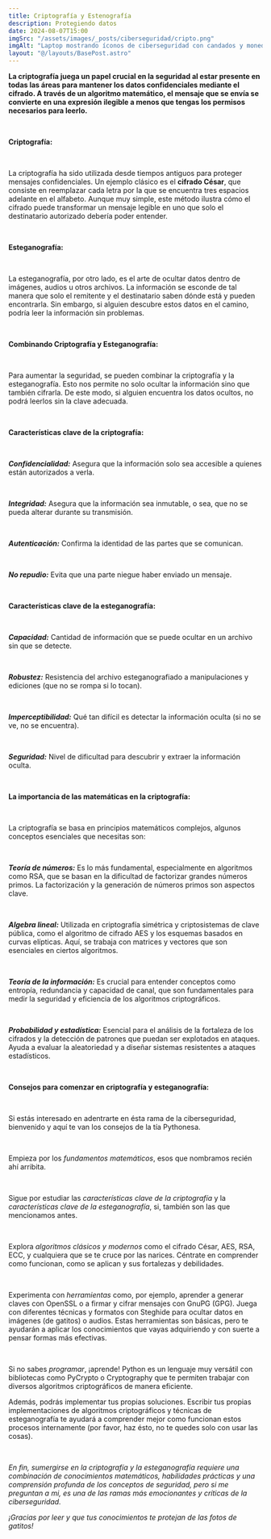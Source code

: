 ```yaml
---
title: Criptografía y Estenografía
description: Protegiendo datos
date: 2024-08-07T15:00
imgSrc: "/assets/images/_posts/ciberseguridad/cripto.png"
imgAlt: "Laptop mostrando íconos de ciberseguridad con candados y monedas en un escritorio."
layout: "@/layouts/BasePost.astro"
---
```


**La criptografía juega un papel crucial en la seguridad al estar presente en todas las áreas para mantener los datos confidenciales mediante el cifrado. A través de un algoritmo matemático, el mensaje que se envía se convierte en una expresión ilegible a menos que tengas los permisos necesarios para leerlo.**

</br>

**Criptografía:**

</br>

La criptografía ha sido utilizada desde tiempos antiguos para proteger mensajes confidenciales. Un ejemplo clásico es el **cifrado César**, que consiste en reemplazar cada letra por la que se encuentra tres espacios adelante en el alfabeto. Aunque muy simple, este método ilustra cómo el cifrado puede transformar un mensaje legible en uno que solo el destinatario autorizado debería poder entender.

</br>

**Esteganografía:**

</br>

La esteganografía, por otro lado, es el arte de ocultar datos dentro de imágenes, audios u otros archivos. La información se esconde de tal manera que solo el remitente y el destinatario saben dónde está y pueden encontrarla. Sin embargo, si alguien descubre estos datos en el camino, podría leer la información sin problemas.

</br>

**Combinando Criptografía y Esteganografía:**

</br>

Para aumentar la seguridad, se pueden combinar la criptografía y la esteganografía. Esto nos permite no solo ocultar la información sino que también cifrarla. De este modo, si alguien encuentra los datos ocultos, no podrá leerlos sin la clave adecuada.

</br>

**Características clave de la criptografía:**

</br>

***Confidencialidad:*** Asegura que la información solo sea accesible a quienes están autorizados a verla.

</br>

***Integridad:*** Asegura que la información sea inmutable, o sea, que no se pueda alterar durante su transmisión.

</br>

***Autenticación:*** Confirma la identidad de las partes que se comunican.

</br>

***No repudio:*** Evita que una parte niegue haber enviado un mensaje.

</br>

**Características clave de la esteganografía:**

</br>

***Capacidad:*** Cantidad de información que se puede ocultar en un archivo sin que se detecte.

</br>

***Robustez:*** Resistencia del archivo esteganografiado a manipulaciones y ediciones (que no se rompa si lo tocan).

</br>

***Imperceptibilidad:*** Qué tan difícil es detectar la información oculta (si no se ve, no se encuentra).

</br>

***Seguridad:*** Nivel de dificultad para descubrir y extraer la información oculta.

</br>

**La importancia de las matemáticas en la criptografía:**

</br>

La criptografía se basa en principios matemáticos complejos, algunos conceptos esenciales que necesitas son:

</br>

***Teoría de números:*** Es lo más fundamental, especialmente en algoritmos como RSA, que se basan en la dificultad de factorizar grandes números primos. La factorización y la generación de números primos son aspectos clave.

</br>

***Algebra lineal:*** Utilizada en criptografía simétrica y criptosistemas de clave pública, como el algoritmo de cifrado AES y los esquemas basados en curvas elípticas. Aquí, se trabaja con matrices y vectores que son esenciales en ciertos algoritmos.

</br>

***Teoría de la información:*** Es crucial para entender conceptos como entropía, redundancia y capacidad de canal, que son fundamentales para medir la seguridad y eficiencia de los algoritmos criptográficos.

</br>

***Probabilidad y estadística:*** Esencial para el análisis de la fortaleza de los cifrados y la detección de patrones que puedan ser explotados en ataques. Ayuda a evaluar la aleatoriedad y a diseñar sistemas resistentes a ataques estadísticos.

</br>

**Consejos para comenzar en criptografía y esteganografía:**

</br>

Si estás interesado en adentrarte en ésta rama de la ciberseguridad, bienvenido y aquí te van los consejos de la tía Pythonesa.

</br>

Empieza por los *fundamentos matemáticos*, esos que nombramos recién ahí arribita.

</br>

Sigue por estudiar las *características clave de la criptografía* y la *características clave de la esteganografía*, si, también son las que mencionamos antes.

</br>

Explora *algoritmos clásicos y modernos* como el cifrado César, AES, RSA, ECC, y cualquiera que se te cruce por las narices. Céntrate en comprender como funcionan, como se aplican y sus fortalezas y debilidades.

</br>

Experimenta con *herramientas* como, por ejemplo, aprender a generar claves con OpenSSL o a firmar y cifrar mensajes con GnuPG (GPG). Juega con diferentes técnicas y formatos con Steghide para ocultar datos en imágenes (de gatitos) o audios. Estas herramientas son básicas, pero te ayudarán a aplicar los conocimientos que vayas adquiriendo y con suerte a pensar formas más efectivas.

</br>

Si no sabes *programar*, ¡aprende! Python es un lenguaje muy versátil con bibliotecas como PyCrypto o Cryptography que te permiten trabajar con diversos algoritmos criptográficos de manera eficiente.

Además, podrás implementar tus propias soluciones. Escribir tus propias implementaciones de algoritmos criptográficos y técnicas de esteganografía te ayudará a comprender mejor como funcionan estos procesos internamente (por favor, haz ésto, no te quedes solo con usar las cosas).

</br>

*En fin, sumergirse en la criptografía y la esteganografía requiere una combinación de conocimientos matemáticos, habilidades prácticas y una comprensión profunda de los conceptos de seguridad, pero si me preguntan a mi, es una de las ramas más emocionantes y críticas de la ciberseguridad.*

*¡Gracias por leer y que tus conocimientos te protejan de las fotos de gatitos!*

</br>
